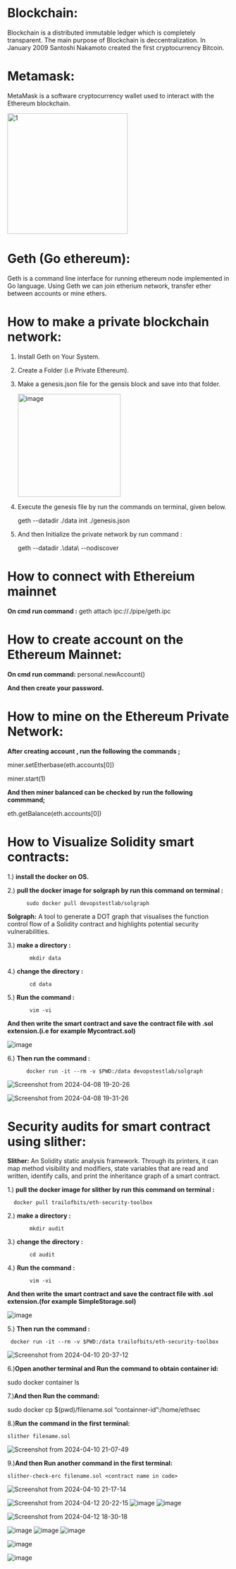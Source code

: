 # Blockchain:
Blockchain is a distributed immutable ledger which is completely transparent.
The main purpose of Blockchain is deccentralization.
In January 2009 Santoshi Nakamoto created the first cryptocurrency Bitcoin.

# Metamask:
MetaMask is a software cryptocurrency wallet used to interact with the Ethereum blockchain.

<img width="273" alt="1" src="https://github.com/RupeshKumar4511/Blockchain-Technology/assets/149661006/5b5cd6b2-f495-4aa3-8c71-0ad236c7e170">

# Geth (Go ethereum):
Geth is a command line interface for running ethereum node implemented in Go language.
Using Geth we can join etherium network, transfer ether between accounts or mine ethers.


# How to make a private blockchain network:

1) Install Geth on Your System.
   
2) Create a Folder (i.e Private Ethereum).
   
3) Make a genesis.json file for the gensis block and save into that folder.

   <img width="233" alt="image" src="https://github.com/RupeshKumar4511/Blockchain-Technology/assets/149661006/6112c12f-c4c3-4c99-9e96-a05a5cdc5c5f">

     
5) Execute the genesis file by run the commands on terminal, given below.
   
   geth --datadir ./data init ./genesis.json

6) And then Initialize the private network by run command :
    
    geth --datadir .\data\ --nodiscover 


# How to connect with Ethereium mainnet
**On cmd run command :**    geth attach ipc://./pipe/geth.ipc 

# How to create account on the Ethereum Mainnet:
**On cmd run command:**    personal.newAccount()

**And then create your password.**


# How to mine on the Ethereum Private Network:
**After creating account , run the following the commands ;**

miner.setEtherbase(eth.accounts[0])

miner.start(1)

**And then miner balanced can be checked by run the following commmand;**

eth.getBalance(eth.accounts[0])

# How to Visualize Solidity smart contracts:

1.) **install the docker on OS.**

2.) **pull the docker image for solgraph by run this command on terminal :**

          sudo docker pull devopstestlab/solgraph

**Solgraph:** A tool to generate a DOT graph that visualises the function control flow of a Solidity contract and highlights potential security vulnerabilities.

3.) **make a directory :** 

           mkdir data
           
4.) **change the directory :** 

           cd data
           
5.) **Run the command :** 

           vim -vi
           
**And then write the smart contract and save the contract file with .sol extension.(i.e for example Mycontract.sol)**

![image](https://github.com/RupeshKumar4511/Blockchain-Technology/assets/149661006/b926bbab-df4b-432a-a63a-c8461406d2f5)



6.) **Then run the command :** 

          docker run -it --rm -v $PWD:/data devopstestlab/solgraph 

![Screenshot from 2024-04-08 19-20-26](https://github.com/RupeshKumar4511/Blockchain-Technology/assets/149661006/e9924da9-6068-45bd-95a4-8e65d792b64c)



![Screenshot from 2024-04-08 19-31-26](https://github.com/RupeshKumar4511/Blockchain-Technology/assets/149661006/748f3397-e2ec-465b-bed1-90f41b80498a)

# Security audits for smart contract using slither:

**Slither:** An Solidity static analysis framework. Through its printers, it can map method visibility and modifiers, state variables that are read and written, identify calls, and print the inheritance graph of a smart contract.

1.) **pull the docker image for slither by run this command on terminal :**

      docker pull trailofbits/eth-security-toolbox
      
2.) **make a directory :** 

           mkdir audit
           
3.) **change the directory :** 

           cd audit
           
4.) **Run the command :** 

           vim -vi
           
**And then write the smart contract and save the contract file with .sol extension.(for example SimpleStorage.sol)**

![image](https://github.com/RupeshKumar4511/Blockchain-Technology/assets/149661006/fa046006-a95b-4cc9-ad4c-ffdf3bb0f7ec)



5.) **Then run the command :** 

     docker run -it --rm -v $PWD:/data trailofbits/eth-security-toolbox

![Screenshot from 2024-04-10 20-37-12](https://github.com/RupeshKumar4511/Blockchain-Technology/assets/149661006/2fdc2805-d8e8-41ff-a38e-dfd1022592bb)

6.)**Open another terminal and Run the command to obtain container id:**

 sudo docker container ls
   
7.)**And then Run the command:**

sudo docker cp $(pwd)/filename.sol “containner-id”:/home/ethsec

8.)**Run the command in the first terminal:**

    slither filename.sol
    
![Screenshot from 2024-04-10 21-07-49](https://github.com/RupeshKumar4511/Blockchain-Technology/assets/149661006/28da7532-5797-42d9-b1d0-6fa7d3fbf6b0)

9.)**And then Run another command in the first terminal:**

    slither-check-erc filename.sol <contract name in code>
    
![Screenshot from 2024-04-10 21-17-14](https://github.com/RupeshKumar4511/Blockchain-Technology/assets/149661006/b67acc92-92c8-4e0a-90e3-2f017fe2ff88)


![Screenshot from 2024-04-12 20-22-15](https://github.com/RupeshKumar4511/Blockchain-Technology/assets/149661006/e3f9e36d-f662-498d-b0b8-09d0feb62ede)
![image](https://github.com/RupeshKumar4511/Blockchain-Technology/assets/149661006/9d0301c7-9598-48c5-8557-4bb6f8dca538)
![image](https://github.com/RupeshKumar4511/Blockchain-Technology/assets/149661006/180a6025-e6af-465f-bfcd-180b71bdb64a)





![Screenshot from 2024-04-12 18-30-18](https://github.com/RupeshKumar4511/Blockchain-Technology/assets/149661006/c9a377d8-e785-41b9-9161-61da2e4c2248)

![image](https://github.com/RupeshKumar4511/Blockchain-Technology/assets/149661006/64512083-d3f3-4f0d-9ff6-2901cefffdee)
![image](https://github.com/RupeshKumar4511/Blockchain-Technology/assets/149661006/7cd48a08-f422-42dc-ac0c-9ceab737931d)
![image](https://github.com/RupeshKumar4511/Blockchain-Technology/assets/149661006/cad3956c-ce25-4859-a906-6a5985580cb3)

![image](https://github.com/RupeshKumar4511/Blockchain-Technology/assets/149661006/950a5975-992b-40ff-936b-3d268b1c90a8)


![image](https://github.com/RupeshKumar4511/Blockchain-Technology/assets/149661006/0175889b-ab4b-421b-9694-90cdf20570c8)



